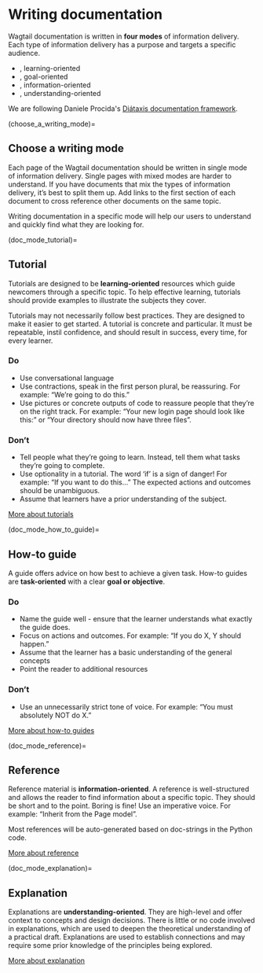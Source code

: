 # Writing documentation

Wagtail documentation is written in **four modes** of information delivery.
Each type of information delivery has a purpose and targets a specific audience.

-   [](doc_mode_tutorial), learning-oriented
-   [](doc_mode_how_to_guide), goal-oriented
-   [](doc_mode_reference), information-oriented
-   [](doc_mode_explanation), understanding-oriented

We are following Daniele Procida's [Diátaxis documentation framework](https://diataxis.fr/).

(choose_a_writing_mode)=

## Choose a writing mode

Each page of the Wagtail documentation should be written in single mode of information delivery.
Single pages with mixed modes are harder to understand.
If you have documents that mix the types of information delivery,
it’s best to split them up. Add links to the first section of each document to cross reference other documents on the same topic.

Writing documentation in a specific mode will help our users to understand and quickly find what they are looking for.

(doc_mode_tutorial)=

## Tutorial

Tutorials are designed to be **learning-oriented** resources which guide newcomers through a specific topic. To help effective learning, tutorials should provide examples to illustrate the subjects they cover.

Tutorials may not necessarily follow best practices. They are designed to make it easier to get started. A tutorial is concrete and particular. It must be repeatable, instil confidence, and should result in success, every time, for every learner.

### Do

-   Use conversational language
-   Use contractions, speak in the first person plural,
    be reassuring. For example: “We’re going to do this.”
-   Use pictures or concrete outputs of code to reassure people that they’re on the right track.
    For example: “Your new login page should look like this:” or “Your directory should now have three files”.

### Don’t

-   Tell people what they’re going to learn.
    Instead, tell them what tasks they’re going to complete.
-   Use optionality in a tutorial. The word ‘if’ is a sign of danger!
    For example: “If you want to do this…”
    The expected actions and outcomes should be unambiguous.
-   Assume that learners have a prior understanding of the subject.

[More about tutorials](https://diataxis.fr/tutorials/)

(doc_mode_how_to_guide)=

## How-to guide

A guide offers advice on how best to achieve a given task.
How-to guides are **task-oriented** with a clear **goal or objective**.

### Do

-   Name the guide well - ensure that the learner understands what exactly the guide does.
-   Focus on actions and outcomes. For example: “If you do X, Y should happen.”
-   Assume that the learner has a basic understanding of the general concepts
-   Point the reader to additional resources

### Don’t

-   Use an unnecessarily strict tone of voice. For example: “You must absolutely NOT do X.”

[More about how-to guides](https://diataxis.fr/how-to-guides/)

(doc_mode_reference)=

## Reference

Reference material is **information-oriented**.
A reference is well-structured and allows the reader to find information about a specific topic.
They should be short and to the point. Boring is fine! Use an imperative voice.
For example: “Inherit from the Page model”.

Most references will be auto-generated based on doc-strings in the Python code.

[More about reference](https://diataxis.fr/reference/)

(doc_mode_explanation)=

## Explanation

Explanations are **understanding-oriented**.
They are high-level and offer context to concepts and design decisions.
There is little or no code involved in explanations,
which are used to deepen the theoretical understanding of a practical draft.
Explanations are used to establish connections and may require some prior knowledge of the principles being explored.

[More about explanation](https://diataxis.fr/explanation/)
